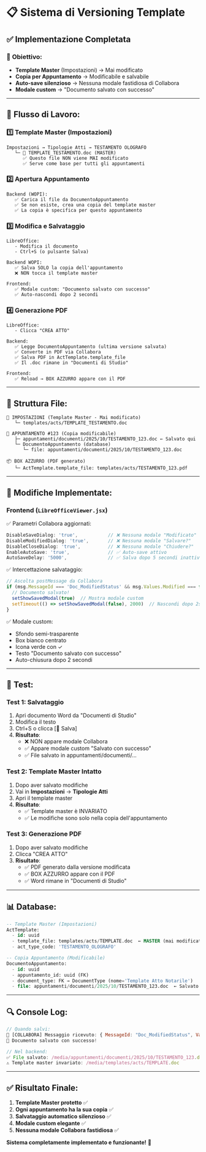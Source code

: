 # 📋 Sistema di Versioning Template

## ✅ Implementazione Completata

### 🎯 **Obiettivo:**
- **Template Master** (Impostazioni) → Mai modificato
- **Copia per Appuntamento** → Modificabile e salvabile
- **Auto-save silenzioso** → Nessuna modale fastidiosa di Collabora
- **Modale custom** → "Documento salvato con successo"

---

## 🔄 **Flusso di Lavoro:**

### **1️⃣ Template Master (Impostazioni)**
```
Impostazioni → Tipologie Atti → TESTAMENTO OLOGRAFO
   └─ 📄 TEMPLATE_TESTAMENTO.doc (MASTER)
      ✅ Questo file NON viene MAI modificato
      ✅ Serve come base per tutti gli appuntamenti
```

### **2️⃣ Apertura Appuntamento**
```
Backend (WOPI):
   ✅ Carica il file da DocumentoAppuntamento
   ✅ Se non esiste, crea una copia del template master
   ✅ La copia è specifica per questo appuntamento
```

### **3️⃣ Modifica e Salvataggio**
```
LibreOffice:
   - Modifica il documento
   - Ctrl+S (o pulsante Salva)
   
Backend WOPI:
   ✅ Salva SOLO la copia dell'appuntamento
   ❌ NON tocca il template master
   
Frontend:
   ✅ Modale custom: "Documento salvato con successo"
   ✅ Auto-nascondi dopo 2 secondi
```

### **4️⃣ Generazione PDF**
```
LibreOffice:
   - Clicca "CREA ATTO"
   
Backend:
   ✅ Legge DocumentoAppuntamento (ultima versione salvata)
   ✅ Converte in PDF via Collabora
   ✅ Salva PDF in ActTemplate.template_file
   ✅ Il .doc rimane in "Documenti di Studio"
   
Frontend:
   ✅ Reload → BOX AZZURRO appare con il PDF
```

---

## 📂 **Struttura File:**

```
📁 IMPOSTAZIONI (Template Master - Mai modificato)
   └─ templates/acts/TEMPLATE_TESTAMENTO.doc

📁 APPUNTAMENTO #123 (Copia modificabile)
   ├─ appuntamenti/documenti/2025/10/TESTAMENTO_123.doc ← Salvato qui
   └─ DocumentoAppuntamento (database)
      └─ file: appuntamenti/documenti/2025/10/TESTAMENTO_123.doc

📦 BOX AZZURRO (PDF generato)
   └─ ActTemplate.template_file: templates/acts/TESTAMENTO_123.pdf
```

---

## 🎨 **Modifiche Implementate:**

### **Frontend (`LibreOfficeViewer.jsx`)**
✅ Parametri Collabora aggiornati:
```javascript
DisableSaveDialog: 'true',           // ❌ Nessuna modale "Modificato"
DisableModifiedDialog: 'true',       // ❌ Nessuna modale "Salvare?"
DisableCloseDialog: 'true',          // ❌ Nessuna modale "Chiudere?"
EnableAutoSave: 'true',              // ✅ Auto-save attivo
AutoSaveDelay: '5000',               // ✅ Salva dopo 5 secondi inattività
```

✅ Intercettazione salvataggio:
```javascript
// Ascolta postMessage da Collabora
if (msg.MessageId === 'Doc_ModifiedStatus' && msg.Values.Modified === false) {
  // Documento salvato!
  setShowSavedModal(true)  // Mostra modale custom
  setTimeout(() => setShowSavedModal(false), 2000)  // Nascondi dopo 2s
}
```

✅ Modale custom:
- Sfondo semi-trasparente
- Box bianco centrato
- Icona verde con ✓
- Testo "Documento salvato con successo"
- Auto-chiusura dopo 2 secondi

---

## 🧪 **Test:**

### **Test 1: Salvataggio**
1. Apri documento Word da "Documenti di Studio"
2. Modifica il testo
3. Ctrl+S o clicca [💾 Salva]
4. **Risultato**: 
   - ❌ NON appare modale Collabora
   - ✅ Appare modale custom "Salvato con successo"
   - ✅ File salvato in appuntamenti/documenti/...

### **Test 2: Template Master Intatto**
1. Dopo aver salvato modifiche
2. Vai in **Impostazioni** → **Tipologie Atti**
3. Apri il template master
4. **Risultato**: 
   - ✅ Template master è INVARIATO
   - ✅ Le modifiche sono solo nella copia dell'appuntamento

### **Test 3: Generazione PDF**
1. Dopo aver salvato modifiche
2. Clicca "CREA ATTO"
3. **Risultato**:
   - ✅ PDF generato dalla versione modificata
   - ✅ BOX AZZURRO appare con il PDF
   - ✅ Word rimane in "Documenti di Studio"

---

## 📊 **Database:**

```sql
-- Template Master (Impostazioni)
ActTemplate:
  - id: uuid
  - template_file: templates/acts/TEMPLATE.doc  ← MASTER (mai modificato)
  - act_type_code: 'TESTAMENTO_OLOGRAFO'

-- Copia Appuntamento (Modificabile)
DocumentoAppuntamento:
  - id: uuid
  - appuntamento_id: uuid (FK)
  - document_type: FK → DocumentType (nome='Template Atto Notarile')
  - file: appuntamenti/documenti/2025/10/TESTAMENTO_123.doc  ← Salvato qui
```

---

## 🔍 **Console Log:**

```javascript
// Quando salvi:
📨 [COLLABORA] Messaggio ricevuto: { MessageId: "Doc_ModifiedStatus", Values: { Modified: false } }
💾 Documento salvato con successo!

// Nel backend:
✅ File salvato: /media/appuntamenti/documenti/2025/10/TESTAMENTO_123.doc
⚠️ Template master invariato: /media/templates/acts/TEMPLATE.doc
```

---

## ✅ **Risultato Finale:**

1. **Template Master protetto** ✅
2. **Ogni appuntamento ha la sua copia** ✅
3. **Salvataggio automatico silenzioso** ✅
4. **Modale custom elegante** ✅
5. **Nessuna modale Collabora fastidiosa** ✅

**Sistema completamente implementato e funzionante!** 🎉

